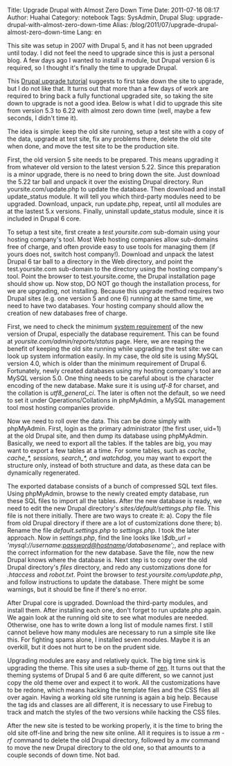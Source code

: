 Title: Upgrade Drupal with Almost Zero Down Time
Date: 2011-07-16 08:17
Author: Huahai
Category: notebook
Tags: SysAdmin, Drupal
Slug: upgrade-drupal-with-almost-zero-down-time
Alias: /blog/2011/07/upgrade-drupal-almost-zero-down-time
Lang: en

This site was setup in 2007 with Drupal 5, and it has not been upgraded until today. I did not feel the need to upgrade since this is just a personal blog. A few days ago I wanted to install a module, but Drupal version 6 is required, so I thought it's finally the time to upgrade Drupal. 

This [Drupal upgrade tutorial](http://drupal.org/node/340073) suggests to first take down the site to upgrade, but I do not like that. It turns out that more than a few days of work are required to bring back a fully functional upgraded site, so taking the site down to upgrade is not a good idea. Below is what I did to upgrade this site from version 5.3 to 6.22 with almost zero down time (well, maybe a few seconds, I didn't time it). 

The idea is simple: keep the old site running, setup a test site with a copy of the data, upgrade at test site, fix any problems there, delete the old site when done, and move the test site to be the production site. 

First, the old version 5 site needs to be prepared. This means upgrading it from whatever old version to the latest version 5.22. Since this preparation is a minor upgrade, there is no need to bring down the site. Just download the 5.22 tar ball and unpack it over the existing Drupal directory. Run yoursite.com/update.php to update the database. Then download and install update_status module. It will tell you which third-party modules need to be upgraded. Download, unpack, run update.php, repeat, until all modules are at the lastest 5.x versions. Finally, uninstall update_status module, since it is included in Drupal 6 core. 

To setup a test site, first create a *test.yoursite.com* sub-domain using your hosting company's tool. Most Web hosting companies allow sub-domains free of charge, and often provide easy to use tools for managing them (if yours does not, switch host company!). Download and unpack the latest Drupal 6 tar ball to a directory in the Web directory, and point the test.yoursite.com sub-domain to the directory using the hosting company's tool. Point the browser to test.yoursite.come, the Drupal installation page should show up. Now stop, DO NOT go though the installation process, for we are upgrading, not installing. Because this upgrade method requires two Drupal sites (e.g. one version 5 and one 6) running at the same time, we need to have two databases. Your hosting company should allow the creation of new databases free of charge. 

First, we need to check the minimum [system requirement](http://drupal.org/requirements) of the new version of Drupal, especially the database requirement. This can be found at *yoursite.com/admin/reports/status* page. Here, we are reaping the benefit of keeping the old site running while upgrading the test site: we can look up system information easily. In my case, the old site is using MySQL version 4.0, which is older than the minimum requirement of Drupal 6. Fortunately, newly created databases using my hosting company's tool are MySQL version 5.0. One thing needs to be careful about is the character encoding of the new database. Make sure it is using *utf-8* for charset, and the collation is *utf8\_general\_ci*. The later is often not the default, so we need to set it under Operations/Collations in phpMyAdmin, a MySQL management tool most hosting companies provide. 

Now we need to roll over the data. This can be done simply with phpMyAdmin. First, login as the primary administrator (the first user, uid=1) at the old Drupal site, and then dump its database using phpMyAdmin. Basically, we need to export all the tables. If the tables are big, you may want to export a few tables at a time. For some tables, such as *cache, cache\_\*, sessions, search\_\*, and watchdog*, you may want to export the structure only, instead of both structure and data, as these data can be dynamically regenerated. 

The exported database consists of a bunch of compressed SQL text files. Using phpMyAdmin, browse to the newly created empty database, run these SQL files to import all the tables. After the new database is ready, we need to edit the new Drupal directory's *sites/default/settings.php* file. This file is not there initially. There are two ways to create it: a). Copy the file from old Drupal directory if there are a lot of customizations done there; b). Rename the file *default.settings.php* to *settings.php*. I took the later approach. Now in *settings.php*, find the line looks like *\\$db\_url = 'mysql://username:<password@hostname>/databasename';*, and replace with the correct information for the new database. Save the file, now the new Drupal knows where the database is. Next step is to copy over the old Drupal directory's *files* directory, and redo any customizations done for *.htaccess* and *robot.txt*. Point the browser to *test.yoursite.com/update.php*, and follow instructions to update the database. There might be some warnings, but it should be fine if there's no error. 

After Drupal core is upgraded. Download the third-party modules, and install them. After installing each one, don't forget to run update.php again. We again look at the running old site to see what modules are needed. Otherwise, one has to write down a long list of module names first. I still cannot believe how many modules are necessary to run a simple site like this. For fighting spams alone, I installed seven modules. Maybe it is an overkill, but it does not hurt to be on the prudent side. 

Upgrading modules are easy and relatively quick. The big time sink is upgrading the theme. This site uses a sub-theme of [zen](http://drupal.org/project/zen). It turns out that the theming systems of Drupal 5 and 6 are quite different, so we cannot just copy the old theme over and expect it to work. All the customizations have to be redone, which means hacking the template files and the CSS files all over again. Having a working old site running is again a big help. Because the tag ids and classes are all different, it is necessary to use Firebug to track and match the styles of the two versions while hacking the CSS files. 

After the new site is tested to be working properly, it is the time to bring the old site off-line and bring the new site online. All it requires is to issue a *rm -rf* command to delete the old Drupal directory, followed by a *mv* command to move the new Drupal directory to the old one, so that amounts to a couple seconds of down time. Not bad.
